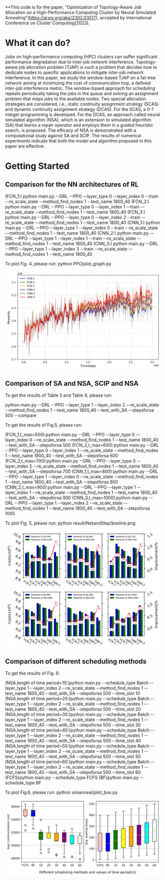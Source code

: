 **This code is for the paper, "Optimization of Topology-Aware Job Allocation on a High-Performance Computing Cluster by Neural Simulated Annealing"(https://arxiv.org/abs/2302.03517), accepted by International Conference on Cluster Computing(2023).

# What it can do?
Jobs on high-performance computing (HPC) clusters can suffer significant performance degradation due to inter-job network interference. Topology-aware job allocation problem (TJAP) is such a problem that decides how to dedicate nodes to specific applications to mitigate inter-job network interference. In this paper, we study the window-based TJAP on a fat-tree network aiming at minimizing the cost of communication hop, a defined inter-job interference metric. The window-based approach for scheduling repeats periodically taking the jobs in the queue and solving an assignment problem that maps jobs to the available nodes. Two special allocation strategies are considered, i.e., static continuity assignment strategy (SCAS) and dynamic continuity assignment strategy (DCAS). For the SCAS, a 0-1 integer programming is developed. For the DCAS, an approach called neural simulated algorithm (NSA), which is an extension to simulated algorithm (SA) that learns a repair operator and employs them in a guided heuristic search, is proposed. The efficacy of NSA is demonstrated with a computational study against SA and SCIP. The results of numerical experiments indicate that both the model and algorithm proposed in this paper are effective.

# Getting Started
## Comparison for the NN architectures of RL

(FCN_1:) python main.py --DRL --PPO --layer_type 0 --layer_index 0 --train --re_scale_state --method_find_nodes 1 --test_name 1800_40
(FCN_2:) python main.py --DRL --PPO --layer_type 0 --layer_index 1 --train --re_scale_state --method_find_nodes 1 --test_name 1800_40
(FCN_3:) python main.py --DRL --PPO --layer_type 0 --layer_index 2 --train --re_scale_state --method_find_nodes 1 --test_name 1800_40
(CNN_1:) python main.py --DRL --PPO --layer_type 1 --layer_index 0 --train --re_scale_state --method_find_nodes 1 --test_name 1800_40
(CNN_2:) python main.py --DRL --PPO --layer_type 1 --layer_index 1 --train --re_scale_state --method_find_nodes 1 --test_name 1800_40
(CNN_3:) python main.py --DRL --PPO --layer_type 1 --layer_index 3 --train --re_scale_state --method_find_nodes 1 --test_name 1800_40

To plot Fig. 4, please run: python PPO/plot_graph.py

![](./fig/fig4.png)

## Comparison of SA and NSA, SCIP and NSA

To get the results of Table 3 and Table 4, please run:

python main.py --DRL --PPO --layer_type 1 --layer_index 2 --re_scale_state --method_find_nodes 1 --test_name 1800_40 --test_with_SA --stepsforsa 500 --compare

To get the results of Fig.5, please run:

(FCN_1,t_max=500):python main.py --DRL --PPO --layer_type 0 --layer_index 0 --re_scale_state --method_find_nodes 1 --test_name 1800_40 --test_with_SA --stepsforsa 500
(FCN_2,t_max=600):python main.py --DRL --PPO --layer_type 0 --layer_index 1 --re_scale_state --method_find_nodes 1 --test_name 1800_40 --test_with_SA --stepsforsa 600
(FCN_3,t_max=700):python main.py --DRL --PPO --layer_type 0 --layer_index 2 --re_scale_state --method_find_nodes 1 --test_name 1800_40 --test_with_SA --stepsforsa 700
(CNN_1,t_max=800):python main.py --DRL --PPO --layer_type 1 --layer_index 0 --re_scale_state --method_find_nodes 1 --test_name 1800_40 --test_with_SA --stepsforsa 800
(CNN_2,t_max=900):python main.py --DRL --PPO --layer_type 1 --layer_index 1 --re_scale_state --method_find_nodes 1 --test_name 1800_40 --test_with_SA --stepsforsa 900
(CNN_3,t_max=1000):python main.py --DRL --PPO --layer_type 1 --layer_index 2 --re_scale_state --method_find_nodes 1 --test_name 1800_40 --test_with_SA --stepsforsa 1000

To plot Fig. 5, please run:
python result/NetandStep/boxline.png

![](./fig/fig5.png)


## Comparison of different scheduling methods


To get the results of Fig. 6:

(NSA,length of time period=10:)python main.py --schedule_type Batch --layer_type 1 --layer_index 2 --re_scale_state --method_find_nodes 1 --test_name 1800_40 --test_with_SA --stepsforsa 500 --time_slot 10
(NSA,length of time period=20:)python main.py --schedule_type Batch --layer_type 1 --layer_index 2 --re_scale_state --method_find_nodes 1 --test_name 1800_40 --test_with_SA --stepsforsa 500 --time_slot 20
(NSA,length of time period=30:)python main.py --schedule_type Batch --layer_type 1 --layer_index 2 --re_scale_state --method_find_nodes 1 --test_name 1800_40 --test_with_SA --stepsforsa 500 --time_slot 30
(NSA,length of time period=40:)python main.py --schedule_type Batch --layer_type 1 --layer_index 2 --re_scale_state --method_find_nodes 1 --test_name 1800_40 --test_with_SA --stepsforsa 500 --time_slot 40
(NSA,length of time period=50:)python main.py --schedule_type Batch --layer_type 1 --layer_index 2 --re_scale_state --method_find_nodes 1 --test_name 1800_40 --test_with_SA --stepsforsa 500 --time_slot 50
(NSA,length of time period=60:)python main.py --schedule_type Batch --layer_type 1 --layer_index 2 --re_scale_state --method_find_nodes 1 --test_name 1800_40 --test_with_SA --stepsforsa 500 --time_slot 60
(FCFS)python main.py --schedule_type FCFS
(BF)python main.py --schedule_type BF

To plot Fig.6, please run:
python simanneal/plot_box.py

![](./fig/fig6.png)


